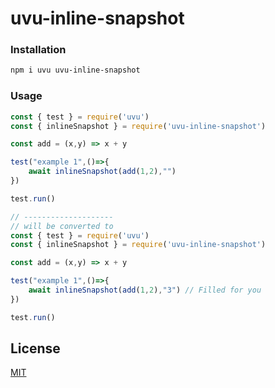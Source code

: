 # uvu-inline-snapshot

### Installation

```sh
npm i uvu uvu-inline-snapshot
```

### Usage

```js
const { test } = require('uvu')
const { inlineSnapshot } = require('uvu-inline-snapshot')

const add = (x,y) => x + y

test("example 1",()=>{
    await inlineSnapshot(add(1,2),"")
})

test.run()

// --------------------
// will be converted to 
const { test } = require('uvu')
const { inlineSnapshot } = require('uvu-inline-snapshot')

const add = (x,y) => x + y

test("example 1",()=>{
    await inlineSnapshot(add(1,2),"3") // Filled for you
})

test.run()
```

## License
[MIT](/LICENSE)